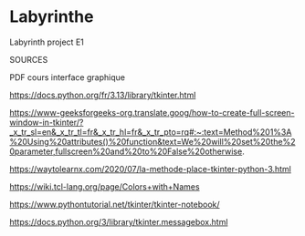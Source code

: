 # Labyrinthe

Labyrinth project E1

SOURCES

PDF cours interface graphique

https://docs.python.org/fr/3.13/library/tkinter.html

https://www-geeksforgeeks-org.translate.goog/how-to-create-full-screen-window-in-tkinter/?_x_tr_sl=en&_x_tr_tl=fr&_x_tr_hl=fr&_x_tr_pto=rq#:~:text=Method%201%3A%20Using%20attributes()%20function&text=We%20will%20set%20the%20parameter,fullscreen%20and%20to%20False%20otherwise.

https://waytolearnx.com/2020/07/la-methode-place-tkinter-python-3.html

https://wiki.tcl-lang.org/page/Colors+with+Names

https://www.pythontutorial.net/tkinter/tkinter-notebook/

https://docs.python.org/3/library/tkinter.messagebox.html
